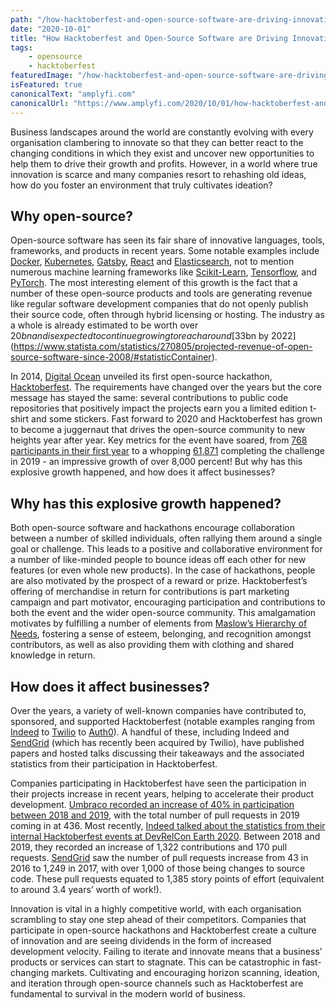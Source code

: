 ```yaml
---
path: "/how-hacktoberfest-and-open-source-software-are-driving-innovation"
date: "2020-10-01"
title: "How Hacktoberfest and Open-Source Software are Driving Innovation"
tags:
    - opensource
    - hacktoberfest
featuredImage: "/how-hacktoberfest-and-open-source-software-are-driving-innovation.png"
isFeatured: true
canonicalText: "amplyfi.com"
canonicalUrl: "https://www.amplyfi.com/2020/10/01/how-hacktoberfest-and-open-source-software-are-driving-innovation"
---
```

Business landscapes around the world are constantly evolving with every organisation clambering to innovate so that they can better react to the changing conditions in which they exist and uncover new opportunities to help them to drive their growth and profits. However, in a world where true innovation is scarce and many companies resort to rehashing old ideas, how do you foster an environment that truly cultivates ideation?

## Why open-source?
Open-source software has seen its fair share of innovative languages, tools, frameworks, and products in recent years. Some notable examples include [Docker](https://www.docker.com/), [Kubernetes](https://kubernetes.io/), [Gatsby](https://www.gatsbyjs.com/), [React](https://reactjs.org/) and [Elasticsearch](https://www.elastic.co/elasticsearch/), not to mention numerous machine learning frameworks like [Scikit-Learn](https://scikit-learn.org/), [Tensorflow](https://www.tensorflow.org/), and [PyTorch](https://pytorch.org/). The most interesting element of this growth is the fact that a number of these open-source products and tools are generating revenue like regular software development companies that do not openly publish their source code, often through hybrid licensing or hosting. The industry as a whole is already estimated to be worth over $20bn and is expected to continue growing to reach around [$33bn by 2022](https://www.statista.com/statistics/270805/projected-revenue-of-open-source-software-since-2008/#statisticContainer).

In 2014, [Digital Ocean](https://do.co) unveiled its first open-source hackathon, [Hacktoberfest](https://hacktoberfest.digitalocean.com/). The requirements have changed over the years but the core message has stayed the same: several contributions to public code repositories that positively impact the projects earn you a limited edition t-shirt and some stickers. Fast forward to 2020 and Hacktoberfest has grown to become a juggernaut that drives the open-source community to new heights year after year. Key metrics for the event have soared, from [768 participants in their first year](https://www.digitalocean.com/blog/looking-back-at-hacktoberfest/) to a whopping [61,871](https://hacktoberfest.digitalocean.com/) completing the challenge in 2019 - an impressive growth of over 8,000 percent! But why has this explosive growth happened, and how does it affect businesses?

## Why has this explosive growth happened?
Both open-source software and hackathons encourage collaboration between a number of skilled individuals, often rallying them around a single goal or challenge. This leads to a positive and collaborative environment for a number of like-minded people to bounce ideas off each other for new features (or even whole new products). In the case of hackathons, people are also motivated by the prospect of a reward or prize. Hacktoberfest’s offering of merchandise in return for contributions is part marketing campaign and part motivator, encouraging participation and contributions to both the event and the wider open-source community. This amalgamation motivates by fulfilling a number of elements from [Maslow’s Hierarchy of Needs](https://www.thoughtco.com/maslows-hierarchy-of-needs-4582571), fostering a sense of esteem, belonging, and recognition amongst contributors, as well as also providing them with clothing and shared knowledge in return.

## How does it affect businesses?
Over the years, a variety of well-known companies have contributed to, sponsored, and supported Hacktoberfest (notable examples ranging from [Indeed](https://www.indeed.co.uk/) to [Twilio](https://twilio.com/) to [Auth0](https://auth0.com/)). A handful of these, including Indeed and [SendGrid](https://sendgrid.com/) (which has recently been acquired by Twilio), have published papers and hosted talks discussing their takeaways and the associated statistics from their participation in Hacktoberfest.

Companies participating in Hacktoberfest have seen the participation in their projects increase in recent years, helping to accelerate their product development. [Umbraco recorded an increase of 40% in participation between 2018 and 2019](https://umbraco.com/blog/pr-team-update-november-2019-hacktoberfest-round-up/), with the total number of pull requests in 2019 coming in at 436. Most recently, [Indeed talked about the statistics from their internal Hacktoberfest events at DevRelCon Earth 2020](https://www.youtube.com/watch?v=uweScYvtUts&feature=youtu.be). Between 2018 and 2019, they recorded an increase of 1,322 contributions and 170 pull requests. [SendGrid](https://sendgrid.com/wp-content/uploads/pdf/SendGrid-Hacktoberfest.pdf) saw the number of pull requests increase from 43 in 2016 to 1,249 in 2017, with over 1,000 of those being changes to source code. These pull requests equated to 1,385 story points of effort (equivalent to around 3.4 years’ worth of work!).

Innovation is vital in a highly competitive world, with each organisation scrambling to stay one step ahead of their competitors. Companies that participate in open-source hackathons and Hacktoberfest create a culture of innovation and are seeing dividends in the form of increased development velocity. Failing to iterate and innovate means that a business’ products or services can start to stagnate. This can be catastrophic in fast-changing markets. Cultivating and encouraging horizon scanning, ideation, and iteration through open-source channels such as Hacktoberfest are fundamental to survival in the modern world of business.